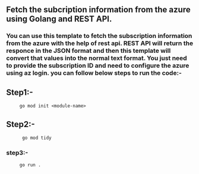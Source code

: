 ## Fetch the subcription  information from the azure using Golang and REST API.

### You can use this template to fetch the subscription information from the azure with the help of rest api. REST API will return the responce in the JSON format and then this template will convert that values into the normal text format. You just need to provide the subscription ID and need to configure the azure using az login. you can follow below steps to run the code:-

## Step1:-
         go mod init <module-name> 

## Step2:-

          go mod tidy

### step3:-

         go run . 
